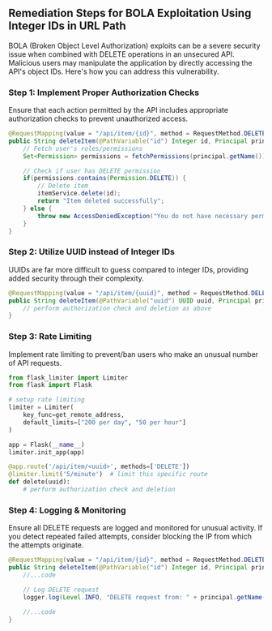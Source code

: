 

## Remediation Steps for BOLA Exploitation Using Integer IDs in URL Path 
BOLA (Broken Object Level Authorization) exploits can be a severe security issue when combined with DELETE operations in an unsecured API. Malicious users may manipulate the application by directly accessing the API's object IDs. Here's how you can address this vulnerability. 

### Step 1: Implement Proper Authorization Checks
Ensure that each action permitted by the API includes appropriate authorization checks to prevent unauthorized access. 

```java
@RequestMapping(value = "/api/item/{id}", method = RequestMethod.DELETE)
public String deleteItem(@PathVariable("id") Integer id, Principal principal) {
    // Fetch user's roles/permissions
    Set<Permission> permissions = fetchPermissions(principal.getName());

    // Check if user has DELETE permission
    if(permissions.contains(Permission.DELETE)) {
        // Delete item 
        itemService.delete(id);
        return "Item deleted successfully";
    } else {
        throw new AccessDeniedException("You do not have necessary permission to perform this action");
    }
}
```

### Step 2: Utilize UUID instead of Integer IDs
UUIDs are far more difficult to guess compared to integer IDs, providing added security through their complexity.

```java
@RequestMapping(value = "/api/item/{uuid}", method = RequestMethod.DELETE)
public String deleteItem(@PathVariable("uuid") UUID uuid, Principal principal) {
    // perform authorization check and deletion as above
}
```

### Step 3: Rate Limiting
Implement rate limiting to prevent/ban users who make an unusual number of API requests.

```python
from flask_limiter import Limiter
from flask import Flask

# setup rate limiting
limiter = Limiter(
    key_func=get_remote_address,
    default_limits=["200 per day", "50 per hour"]
)

app = Flask(__name__)
limiter.init_app(app)

@app.route('/api/item/<uuid>', methods=['DELETE'])
@limiter.limit('5/minute')  # limit this specific route
def delete(uuid):
    # perform authorization check and deletion 
```

### Step 4: Logging & Monitoring
Ensure all DELETE requests are logged and monitored for unusual activity. If you detect repeated failed attempts, consider blocking the IP from which the attempts originate.

```java
@RequestMapping(value = "/api/item/{id}", method = RequestMethod.DELETE)
public String deleteItem(@PathVariable("id") Integer id, Principal principal) {
    //...code

    // Log DELETE request 
    logger.log(Level.INFO, "DELETE request from: " + principal.getName() + " for item: " + id);

    //...code
}
```